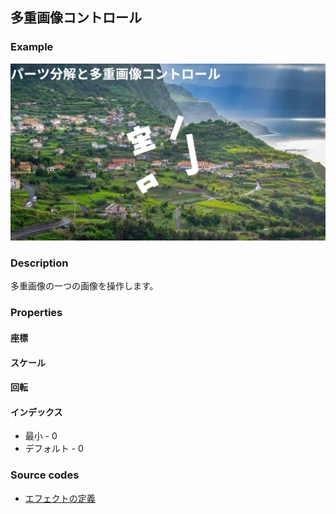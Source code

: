 ## 多重画像コントロール

### Example

![](https://raw.githubusercontent.com/b-editor/LearnBEditor/main/ja-JP/images/part-disasm_and_multiple-control.jpg)

### Description

多重画像の一つの画像を操作します。

### Properties

#### 座標

#### スケール

#### 回転

#### インデックス

* 最小 - 0
* デフォルト - 0

### Source codes

* [エフェクトの定義](https://github.com/b-editor/BEditor/blob/main/src/libraries/BEditor.Primitive/Effects/PrimitiveImages/MultipleControls.cs)